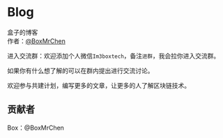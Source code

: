 # Blog

盒子的博客  
作者：[@BoxMrChen](https://twitter.com/home)

进入交流群：欢迎添加个人微信`Im3boxtech`，备注`进群`，我会拉你进入交流群。

如果你有什么想了解的可以在群内提出进行交流讨论。

欢迎参与共建计划，编写更多的文章，让更多的人了解区块链技术。

## 贡献者

Box：@BoxMrChen
